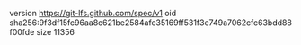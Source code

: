 version https://git-lfs.github.com/spec/v1
oid sha256:9f3df15fc96aa8c621be2584afe35169ff531f3e749a7062cfc63bdd88f00fde
size 11356
